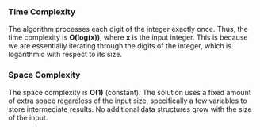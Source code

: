 ### Time Complexity
The algorithm processes each digit of the integer exactly once. Thus, the time complexity is **O(log(x))**, where **x** is the input integer. This is because we are essentially iterating through the digits of the integer, which is logarithmic with respect to its size.

### Space Complexity
The space complexity is **O(1)** (constant). The solution uses a fixed amount of extra space regardless of the input size, specifically a few variables to store intermediate results. No additional data structures grow with the size of the input.